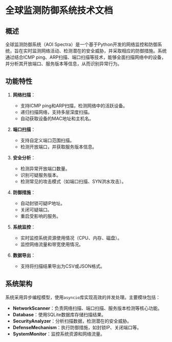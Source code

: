 
# 全球监测防御系统技术文档

## 概述
全球监测防御系统（AOI Spectra）是一个基于Python开发的网络监控和防御系统，旨在实时监测网络活动、检测潜在的安全威胁，并采取相应的防御措施。系统通过结合ICMP ping、ARP扫描、端口扫描等技术，能够全面扫描网络中的设备，并分析其开放端口、服务版本等信息，从而识别异常行为。

## 功能特性
1. **网络扫描**：
   - 支持ICMP ping和ARP扫描，检测网络中的活跃设备。
   - 递归扫描网络，支持多层深度扫描。
   - 自动获取设备的MAC地址和主机名。

2. **端口扫描**：
   - 支持自定义端口范围扫描。
   - 检测开放端口，并获取服务版本信息。

3. **安全分析**：
   - 检测异常开放端口数量。
   - 识别可疑服务版本。
   - 检测常见的攻击模式（如端口扫描、SYN洪水攻击）。

4. **防御措施**：
   - 自动封锁可疑IP地址。
   - 关闭可疑端口。
   - 重启受影响的服务。

5. **系统监控**：
   - 实时监控系统资源使用情况（CPU、内存、磁盘）。
   - 监控网络流量和带宽使用情况。

6. **数据导出**：
   - 支持将扫描结果导出为CSV或JSON格式。

## 系统架构
系统采用异步编程模型，使用`asyncio`库实现高效的并发处理。主要模块包括：
- **NetworkScanner**：负责网络扫描、端口扫描、服务版本检测等核心功能。
- **Database**：使用SQLite数据库存储扫描结果。
- **SecurityAnalyzer**：分析扫描数据，检测潜在的安全威胁。
- **DefenseMechanism**：执行防御措施，如封锁IP、关闭端口等。
- **SystemMonitor**：监控系统资源和网络流量。


